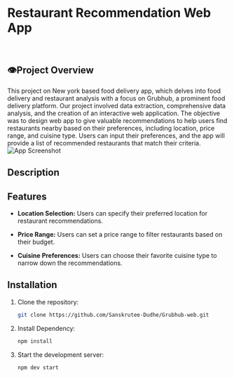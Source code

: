 # Restaurant Recommendation Web App

<br>


## 👁️Project Overview


This project on New york based food delivery app, which delves into food delivery and restaurant analysis with a focus on Grubhub, a prominent food delivery platform. Our project involved data extraction, comprehensive data analysis, and the creation of an interactive web application. The objective was to design web app to give valuable recommendations to help users find restaurants nearby based on their preferences, including location, price range, and cuisine type. Users can input their preferences, and the app will provide a list of recommended restaurants that match their criteria.
<br>
![App Screenshot](https://github.com/Sanskrutee-Dudhe/Grubhub-web/assets/122347459/af64464d-4d68-4ed4-92fa-15cdb5516e58)

## Description



## Features

- **Location Selection:** Users can specify their preferred location for restaurant recommendations.

- **Price Range:** Users can set a price range to filter restaurants based on their budget.

- **Cuisine Preferences:** Users can choose their favorite cuisine type to narrow down the recommendations.


## Installation

1. Clone the repository:

   ```bash
   git clone https://github.com/Sanskrutee-Dudhe/Grubhub-web.git
2. Install Dependency:

   ```bash
   npm install
2. Start the development server:

   ```bash
   npm dev start
